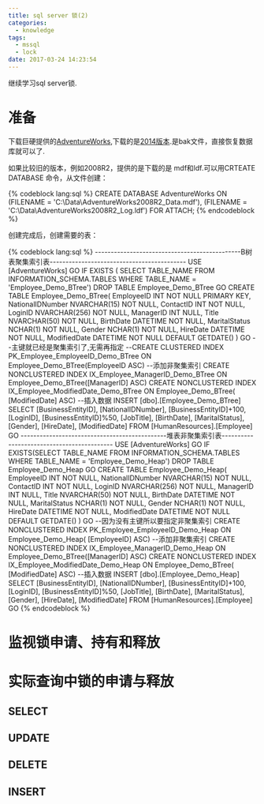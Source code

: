 ```yaml
---
title: sql server 锁(2)
categories:
  - knowledge
tags:
  - mssql
  - lock
date: 2017-03-24 14:23:54
---
```


继续学习sql server锁.

<!--more-->

# 准备

下载巨硬提供的[AdventureWorks](https://msftdbprodsamples.codeplex.com/),下载的是[2014版本](https://msftdbprodsamples.codeplex.com/releases/view/125550).是bak文件，直接恢复数据库就可以了.

如果比较旧的版本，例如2008R2，提供的是下载的是 mdf和ldf.可以用CRTEATE DATABASE 命令，从文件创建：

{% codeblock lang:sql %}
CREATE DATABASE AdventureWorks
ON (FILENAME = 'C:\Data\AdventureWorks2008R2_Data.mdf'), (FILENAME = 'C:\Data\AdventureWorks2008R2_Log.ldf') FOR ATTACH;
{% endcodeblock %}

创建完成后，创建需要的表：

{% codeblock lang:sql %}
----------------------------------------------B树表聚集索引表-------------------------------------------
USE [AdventureWorks]
GO
IF EXISTS ( SELECT TABLE_NAME FROM INFORMATION_SCHEMA.TABLES WHERE TABLE_NAME = 'Employee_Demo_BTree')
  DROP TABLE Employee_Demo_BTree
GO
CREATE TABLE Employee_Demo_BTree(
  EmployeeID INT NOT NULL PRIMARY KEY,
  NationalIDNumber NVARCHAR(15) NOT NULL,
  ContactID INT NOT NULL,
  LoginID NVARCHAR(256) NOT NULL,
  ManagerID INT NULL,
  Title NVARCHAR(50) NOT NULL,
  BirthDate DATETIME NOT NULL,
  MaritalStatus NCHAR(1) NOT NULL,
  Gender NCHAR(1) NOT NULL,
  HireDate DATETIME NOT NULL,
  ModifiedDate DATETIME NOT NULL DEFAULT GETDATE()
)
GO
--主键就已经是聚集索引了,无需再指定
--CREATE CLUSTERED INDEX PK_Employee_EmployeeID_Demo_BTree ON Employee_Demo_BTree(EmployeeID ASC)
--添加非聚集索引
CREATE NONCLUSTERED INDEX IX_Employee_ManagerID_Demo_BTree ON Employee_Demo_BTree([ManagerID] ASC)
CREATE NONCLUSTERED INDEX IX_Employee_ModifiedDate_Demo_BTree ON Employee_Demo_BTree( [ModifiedDate] ASC)
--插入数据
INSERT [dbo].[Employee_Demo_BTree]
  SELECT [BusinessEntityID],
    [NationalIDNumber],
    [BusinessEntityID]+100,
    [LoginID],
    [BusinessEntityID]%50,
    [JobTitle],
    [BirthDate],
    [MaritalStatus],
    [Gender],
    [HireDate],
    [ModifiedDate]
  FROM [HumanResources].[Employee]
GO
----------------------------------------------堆表非聚集索引表-------------------------------------------
USE [AdventureWorks]
GO
IF EXISTS(SELECT TABLE_NAME FROM INFORMATION_SCHEMA.TABLES WHERE TABLE_NAME = 'Employee_Demo_Heap')
  DROP TABLE Employee_Demo_Heap
GO
CREATE TABLE Employee_Demo_Heap(
  EmployeeID INT NOT NULL,
  NationalIDNumber NVARCHAR(15) NOT NULL,
  ContactID INT NOT NULL,
  LoginID NVARCHAR(256) NOT NULL,
  ManagerID INT NULL,
  Title NVARCHAR(50) NOT NULL,
  BirthDate DATETIME NOT NULL,
  MaritalStatus NCHAR(1) NOT NULL,
  Gender NCHAR(1) NOT NULL,
  HireDate DATETIME NOT NULL,
  ModifiedDate DATETIME NOT NULL DEFAULT GETDATE()
)
GO
--因为没有主键所以要指定非聚集索引
CREATE NONCLUSTERED INDEX PK_Employee_EmployeeID_Demo_Heap ON Employee_Demo_Heap( [EmployeeID] ASC)
--添加非聚集索引
CREATE NONCLUSTERED INDEX IX_Employee_ManagerID_Demo_Heap ON Employee_Demo_BTree([ManagerID] ASC)
CREATE NONCLUSTERED INDEX IX_Employee_ModifiedDate_Demo_Heap ON Employee_Demo_BTree( [ModifiedDate] ASC)
--插入数据
INSERT [dbo].[Employee_Demo_Heap]
  SELECT [BusinessEntityID],
    [NationalIDNumber],
    [BusinessEntityID]+100,
    [LoginID],
    [BusinessEntityID]%50,
    [JobTitle],
    [BirthDate],
    [MaritalStatus],
    [Gender],
    [HireDate],
    [ModifiedDate]
  FROM [HumanResources].[Employee]
GO
{% endcodeblock %}


# 监视锁申请、持有和释放

# 实际查询中锁的申请与释放

## SELECT

## UPDATE

## DELETE

## INSERT